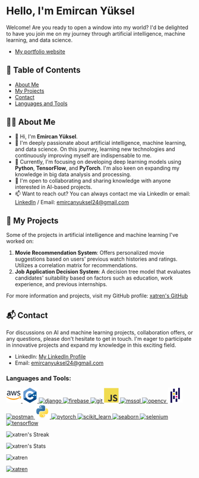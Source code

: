 # Hello, I'm Emircan Yüksel

Welcome! Are you ready to open a window into my world? I'd be delighted to have you join me on my journey through artificial intelligence, machine learning, and data science.
- [My portfolio website](https://emircanyuksel.com.tr/)

## 📘 Table of Contents

- [About Me](#about-me)
- [My Projects](#my-projects)
- [Contact](#contact)
- [Languages and Tools](#languages-and-tools)

## 🙋‍♂️ About Me

- 👋 Hi, I'm **Emircan Yüksel**.
- 👀 I'm deeply passionate about artificial intelligence, machine learning, and data science. On this journey, learning new technologies and continuously improving myself are indispensable to me.
- 🌱 Currently, I'm focusing on developing deep learning models using **Python**, **TensorFlow**, and **PyTorch**. I'm also keen on expanding my knowledge in big data analysis and processing.
- 💞️ I'm open to collaborating and sharing knowledge with anyone interested in AI-based projects.
- 📫 Want to reach out? You can always contact me via LinkedIn or email: [LinkedIn](https://www.linkedin.com/in/emircan-y%C3%BCksel-3741292b1/) / Email: emircanyuksel24@gmail.com

## 🚀 My Projects

Some of the projects in artificial intelligence and machine learning I've worked on:

1. **Movie Recommendation System**: Offers personalized movie suggestions based on users' previous watch histories and ratings. Utilizes a correlation matrix for recommendations.
2. **Job Application Decision System**: A decision tree model that evaluates candidates' suitability based on factors such as education, work experience, and previous internships.

For more information and projects, visit my GitHub profile: [xatren's GitHub](https://github.com/xatren)

## 📬 Contact

For discussions on AI and machine learning projects, collaboration offers, or any questions, please don't hesitate to get in touch. I'm eager to participate in innovative projects and expand my knowledge in this exciting field.

- LinkedIn: [My LinkedIn Profile](https://www.linkedin.com/in/emircan-y%C3%BCksel-3741292b1/)
- Email: emircanyuksel24@gmail.com

<h3 align="left">Languages and Tools:</h3>
<p align="left"> <a href="https://aws.amazon.com" target="_blank" rel="noreferrer"> <img src="https://raw.githubusercontent.com/devicons/devicon/master/icons/amazonwebservices/amazonwebservices-original-wordmark.svg" alt="aws" width="40" height="40"/> </a> <a href="https://www.w3schools.com/cpp/" target="_blank" rel="noreferrer"> <img src="https://raw.githubusercontent.com/devicons/devicon/master/icons/cplusplus/cplusplus-original.svg" alt="cplusplus" width="40" height="40"/> </a> <a href="https://www.djangoproject.com/" target="_blank" rel="noreferrer"> <img src="https://cdn.worldvectorlogo.com/logos/django.svg" alt="django" width="40" height="40"/> </a> <a href="https://firebase.google.com/" target="_blank" rel="noreferrer"> <img src="https://www.vectorlogo.zone/logos/firebase/firebase-icon.svg" alt="firebase" width="40" height="40"/> </a> <a href="https://git-scm.com/" target="_blank" rel="noreferrer"> <img src="https://www.vectorlogo.zone/logos/git-scm/git-scm-icon.svg" alt="git" width="40" height="40"/> </a> <a href="https://developer.mozilla.org/en-US/docs/Web/JavaScript" target="_blank" rel="noreferrer"> <img src="https://raw.githubusercontent.com/devicons/devicon/master/icons/javascript/javascript-original.svg" alt="javascript" width="40" height="40"/> </a> <a href="https://www.microsoft.com/en-us/sql-server" target="_blank" rel="noreferrer"> <img src="https://www.svgrepo.com/show/303229/microsoft-sql-server-logo.svg" alt="mssql" width="40" height="40"/> </a> <a href="https://opencv.org/" target="_blank" rel="noreferrer"> <img src="https://www.vectorlogo.zone/logos/opencv/opencv-icon.svg" alt="opencv" width="40" height="40"/> </a> <a href="https://pandas.pydata.org/" target="_blank" rel="noreferrer"> <img src="https://raw.githubusercontent.com/devicons/devicon/2ae2a900d2f041da66e950e4d48052658d850630/icons/pandas/pandas-original.svg" alt="pandas" width="40" height="40"/> </a> <a href="https://postman.com" target="_blank" rel="noreferrer"> <img src="https://www.vectorlogo.zone/logos/getpostman/getpostman-icon.svg" alt="postman" width="40" height="40"/> </a> <a href="https://www.python.org" target="_blank" rel="noreferrer"> <img src="https://raw.githubusercontent.com/devicons/devicon/master/icons/python/python-original.svg" alt="python" width="40" height="40"/> </a> <a href="https://pytorch.org/" target="_blank" rel="noreferrer"> <img src="https://www.vectorlogo.zone/logos/pytorch/pytorch-icon.svg" alt="pytorch" width="40" height="40"/> </a> <a href="https://scikit-learn.org/" target="_blank" rel="noreferrer"> <img src="https://upload.wikimedia.org/wikipedia/commons/0/05/Scikit_learn_logo_small.svg" alt="scikit_learn" width="40" height="40"/> </a> <a href="https://seaborn.pydata.org/" target="_blank" rel="noreferrer"> <img src="https://seaborn.pydata.org/_images/logo-mark-lightbg.svg" alt="seaborn" width="40" height="40"/> </a> <a href="https://www.selenium.dev" target="_blank" rel="noreferrer"> <img src="https://raw.githubusercontent.com/detain/svg-logos/780f25886640cef088af994181646db2f6b1a3f8/svg/selenium-logo.svg" alt="selenium" width="40" height="40"/> </a> <a href="https://www.tensorflow.org" target="_blank" rel="noreferrer"> <img src="https://www.vectorlogo.zone/logos/tensorflow/tensorflow-icon.svg" alt="tensorflow" width="40" height="40"/> </a> </p>

![xatren's Streak](https://github-readme-streak-stats.herokuapp.com/?user=xatren&theme=nord&hide_border=true)

![xatren's Stats](https://github-readme-stats.vercel.app/api?username=xatren&theme=nord&show_icons=true&hide_border=true&count_private=false)


<p align="left"> <img src="https://komarev.com/ghpvc/?username=xatren&label=Profile%20views&color=0e75b6&style=flat" alt="xatren" /> </p>

<p align="left"> <a href="https://github.com/ryo-ma/github-profile-trophy"><img src="https://github-profile-trophy.vercel.app/?username=xatren" alt="xatren" /></a> </p>

<p align="left"> <a href="https://twitter.com/" target="blank"><img src="https://img.shields.io/twitter/follow/?logo=twitter&style=for-the-badge" alt="" /></a> </p>





